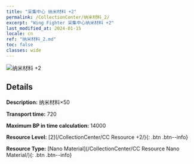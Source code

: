 ```yaml
---
title: "采集中心 纳米材料 +2"
permalink: /CollectionCenter/纳米材料_2/
excerpt: "Wing Fighter 采集中心纳米材料 +2"
last_modified_at: 2024-01-15
locale: cn
ref: "纳米材料_2.md"
toc: false
classes: wide
---
```



![纳米材料 +2](/images/cc/CC_Nano_Material_2.png)

## Details

  **Description:** 纳米材料×50

  **Transport time:** 720

  **Maximum BP in time calculation:** 14000

  **Resource Level:** [2](/CollectionCenter/CC Resource +2/){: .btn .btn--info}

  **Resource Type:** [Nano Material](/CollectionCenter/CC Resource Nano Material/){: .btn .btn--info}

